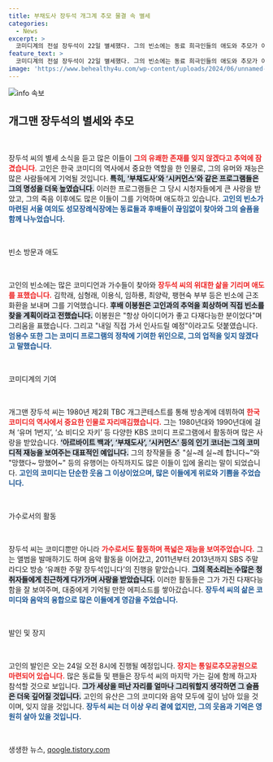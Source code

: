 ```yaml
---
title: 부채도사 장두석 개그계 추모 물결 속 별세
categories:
  - News
excerpt: >
  코미디계의 전설 장두석이 22일 별세했다. 그의 빈소에는 동료 희극인들의 애도와 추모가 이어지고 있으며, 유행어와 함께 그가 남긴 순간들이 회자되고 있다. 
feature_text: >
  코미디계의 전설 장두석이 22일 별세했다. 그의 빈소에는 동료 희극인들의 애도와 추모가 이어지고 있으며, 유행어와 함께 그가 남긴 순간들이 회자되고 있다. 
image: 'https://www.behealthy4u.com/wp-content/uploads/2024/06/unnamed-file.png'
---
```


<p><img src="https://www.behealthy4u.com/wp-content/uploads/2024/06/unnamed-file.png" alt="info 속보" /></p>

<h2 data-ke-size="size26">개그맨 장두석의 별세와 추모</h2>

<p data-ke-size="size16">&nbsp;</p>

<p>장두석 씨의 별세 소식을 듣고 많은 이들이 <b><span style="color: #ee2323;">그의 유쾌한 존재를 잊지 않겠다고 추억에 잠겼습니다.</span></b> 고인은 한국 코미디의 역사에서 중요한 역할을 한 인물로, 그의 유머와 재능은 많은 사람들에게 기억될 것입니다. <b><span style="background-color: #21538527;">특히, ‘부채도사’와 ‘시커먼스’와 같은 프로그램들은 그의 명성을 더욱 높였습니다.</span></b> 이러한 프로그램들은 그 당시 시청자들에게 큰 사랑을 받았고, 그의 죽음 이후에도 많은 이들이 그를 기억하며 애도하고 있습니다. <b><span style="color: #1a5490;">고인의 빈소가 마련된 서울 여의도 성모장례식장에는 동료들과 후배들이 끊임없이 찾아와 그의 슬픔을 함께 나누었습니다.</span></b></p>

<p data-ke-size="size16">&nbsp;</p>

<p>빈소 방문과 애도</p>

<p data-ke-size="size16">&nbsp;</p>

<p>고인의 빈소에는 많은 코미디언과 가수들이 찾아와 <b><span style="color: #ee2323;">장두석 씨의 위대한 삶을 기리며 애도를 표했습니다.</span></b> 김학래, 심형래, 이용식, 임하룡, 최양락, 팽현숙 부부 등은 빈소에 근조화환을 보내며 그를 기억했습니다. <b><span style="background-color: #21538527;">후배 이봉원은 고인과의 추억을 회상하며 직접 빈소를 찾을 계획이라고 전했습니다.</span></b> 이봉원은 "항상 아이디어가 좋고 다재다능한 분이었다"며 그리움을 표했습니다. 그리고 "내일 직접 가서 인사드릴 예정"이라고도 덧붙였습니다. <b><span style="color: #1a5490;">엄용수 또한 그는 코미디 프로그램의 정착에 기여한 위인으로, 그의 업적을 잊지 않겠다고 말했습니다.</span></b></p>

<p data-ke-size="size16">&nbsp;</p>

<p>코미디계의 기여</p>

<p data-ke-size="size16">&nbsp;</p>

<p>개그맨 장두석 씨는 1980년 제2회 TBC 개그콘테스트를 통해 방송계에 데뷔하여 <b><span style="color: #ee2323;">한국 코미디의 역사에서 중요한 인물로 자리매김했습니다.</span></b> 그는 1980년대와 1990년대에 걸쳐 ‘유머 1번지’, ‘쇼 비디오 자키’ 등 다양한 KBS 코미디 프로그램에서 활동하며 많은 사랑을 받았습니다. <b><span style="background-color: #21538527;">‘아르바이트 백과’, ‘부채도사’, ‘시커먼스’ 등의 인기 코너는 그의 코미디적 재능을 보여주는 대표적인 예입니다.</span></b> 그의 창작물들 중 "실~례 실~례 합니다~"와 "망했다~ 망했어~" 등의 유행어는 아직까지도 많은 이들이 입에 올리는 말이 되었습니다. <b><span style="color: #1a5490;">고인의 코미디는 단순한 웃음 그 이상이었으며, 많은 이들에게 위로와 기쁨을 주었습니다.</span></b></p>

<p data-ke-size="size16">&nbsp;</p>

<p>가수로서의 활동</p>

<p data-ke-size="size16">&nbsp;</p>

<p>장두석 씨는 코미디뿐만 아니라 <b><span style="color: #ee2323;">가수로서도 활동하며 폭넓은 재능을 보여주었습니다.</span></b> 그는 앨범을 발매하기도 하며 음악 활동을 이어갔고, 2011년부터 2013년까지 SBS 주말 라디오 방송 ‘유쾌한 주말 장두석입니다’의 진행을 맡았습니다. <b><span style="background-color: #21538527;">그의 목소리는 수많은 청취자들에게 친근하게 다가가며 사랑을 받았습니다.</span></b> 이러한 활동들은 그가 가진 다재다능함을 잘 보여주며, 대중에게 기억될 만한 에피소드를 쌓아갔습니다. <b><span style="color: #1a5490;">장두석 씨의 삶은 코미디와 음악의 융합으로 많은 이들에게 영감을 주었습니다.</span></b></p>

<p data-ke-size="size16">&nbsp;</p>

<p>발인 및 장지</p>

<p data-ke-size="size16">&nbsp;</p>

<p>고인의 발인은 오는 24일 오전 8시에 진행될 예정입니다. <b><span style="color: #ee2323;">장지는 통일로추모공원으로 마련되어 있습니다.</span></b> 많은 동료들 및 팬들은 장두석 씨의 마지막 가는 길에 함께 하고자 참석할 것으로 보입니다. <b><span style="background-color: #21538527;">그가 세상을 떠난 자리를 얼마나 그리워할지 생각하면 그 슬픔은 더욱 깊어질 것입니다.</span></b> 고인의 유산은 그의 코미디와 음악 모두에 깊이 남아 있을 것이며, 잊지 않을 것입니다. <b><span style="color: #1a5490;">장두석 씨는 더 이상 우리 곁에 없지만, 그의 웃음과 기억은 영원히 살아 있을 것입니다.</span></b></p>

<p data-ke-size="size16">&nbsp;</p>
생생한 뉴스, <a href="https://qoogle.tistory.com" rel="dofollow">qoogle.tistory.com</a>


